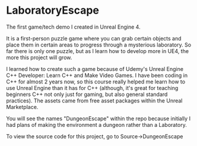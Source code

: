 # LaboratoryEscape
The first game/tech demo I created in Unreal Engine 4. 

It is a first-person puzzle game where you can grab certain objects and place them in certain areas to progress through a mysterious laboratory. So far there is only one puzzle, but as I learn how to develop more in UE4, the more this project will grow. 

I learned how to create such a game because of Udemy's Unreal Engine C++ Developer: Learn C++ and Make Video Games. I have been coding in C++ for almost 2 years now, so this course really helped me learn how to use Unreal Engine than it has for C++ (although, it's great for teaching beginners C++ not only just for gaming, but also general standard practices). The assets came from free asset packages within the Unreal Marketplace. 

You will see the names "DungeonEscape" within the repo because initially I had plans of making the environment a dungeon rather than a Laboratory. 

To view the source code for this project, go to Source->DungeonEscape
